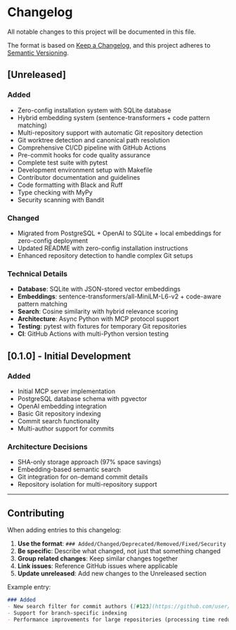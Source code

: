 # Changelog

All notable changes to this project will be documented in this file.

The format is based on [Keep a Changelog](https://keepachangelog.com/en/1.0.0/),
and this project adheres to [Semantic Versioning](https://semver.org/spec/v2.0.0.html).

## [Unreleased]

### Added

- Zero-config installation system with SQLite database
- Hybrid embedding system (sentence-transformers + code pattern matching)
- Multi-repository support with automatic Git repository detection
- Git worktree detection and canonical path resolution
- Comprehensive CI/CD pipeline with GitHub Actions
- Pre-commit hooks for code quality assurance
- Complete test suite with pytest
- Development environment setup with Makefile
- Contributor documentation and guidelines
- Code formatting with Black and Ruff
- Type checking with MyPy
- Security scanning with Bandit

### Changed

- Migrated from PostgreSQL + OpenAI to SQLite + local embeddings for zero-config deployment
- Updated README with zero-config installation instructions
- Enhanced repository detection to handle complex Git setups

### Technical Details

- **Database**: SQLite with JSON-stored vector embeddings
- **Embeddings**: sentence-transformers/all-MiniLM-L6-v2 + code-aware pattern matching
- **Search**: Cosine similarity with hybrid relevance scoring
- **Architecture**: Async Python with MCP protocol support
- **Testing**: pytest with fixtures for temporary Git repositories
- **CI**: GitHub Actions with multi-Python version testing

## [0.1.0] - Initial Development

### Added

- Initial MCP server implementation
- PostgreSQL database schema with pgvector
- OpenAI embedding integration
- Basic Git repository indexing
- Commit search functionality
- Multi-author support for commits

### Architecture Decisions

- SHA-only storage approach (97% space savings)
- Embedding-based semantic search
- Git integration for on-demand commit details
- Repository isolation for multi-repository support

---

## Contributing

When adding entries to this changelog:

1. **Use the format**: `### Added/Changed/Deprecated/Removed/Fixed/Security`
2. **Be specific**: Describe what changed, not just that something changed
3. **Group related changes**: Keep similar changes together
4. **Link issues**: Reference GitHub issues where applicable
5. **Update unreleased**: Add new changes to the Unreleased section

Example entry:

```markdown
### Added
- New search filter for commit authors ([#123](https://github.com/user/repo/issues/123))
- Support for branch-specific indexing
- Performance improvements for large repositories (processing time reduced by 40%)
```
